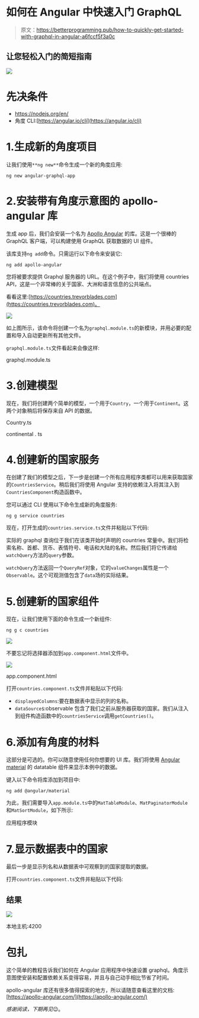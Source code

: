 # 如何在 Angular 中快速入门 GraphQL

> 原文：<https://betterprogramming.pub/how-to-quickly-get-started-with-graphql-in-angular-a6fccf5f3a0c>

## 让您轻松入门的简短指南

![](img/d23ef253276417a62a5d4b9e102a1c22.png)

# 先决条件

*   https://nodejs.org/en/
*   角度 CLI:[https://angular.io/cli](https://angular.io/cli)

# 1.生成新的角度项目

让我们使用`**ng new**`命令生成一个新的角度应用:

```
ng new angular-graphql-app
```

# 2.安装带有角度示意图的 apollo-angular 库

生成 app 后，我们会安装一个名为 [Apollo Angular](https://apollo-angular.com/) 的库。这是一个很棒的 GraphQL 客户端，可以构建使用 GraphQL 获取数据的 UI 组件。

该库支持`ng add`命令。只需运行以下命令来安装它:

```
ng add apollo-angular
```

您将被要求提供 Graphql 服务器的 URL。在这个例子中，我们将使用 countries API，这是一个非常棒的关于国家、大洲和语言信息的公共端点。

看看这里:[https://countries.trevorblades.com](https://countries.trevorblades.com)。

![](img/4dabab7dd4a152ee883071b25de8d71d.png)

如上图所示，该命令将创建一个名为`graphql.module.ts`的新模块，并用必要的配置和导入自动更新所有其他文件。

`graphql.module.ts`文件看起来会像这样:

graphql.module.ts

# 3.创建模型

现在，我们将创建两个简单的模型，一个用于`Country`，一个用于`Continent`。这两个对象稍后将保存来自 API 的数据。

Country.ts

continental . ts

# 4.创建新的国家服务

在创建了我们的模型之后，下一步是创建一个所有应用程序类都可以用来获取国家的`CountriesService`。稍后我们将使用 Angular 支持的依赖注入将其注入到`CountriesComponent`构造函数中。

您可以通过 CLI 使用以下命令生成新的角度服务:

```
ng g service countries
```

现在，打开生成的`countries.service.ts`文件并粘贴以下代码:

实际的 graphql 查询位于我们在该类开始时声明的 countries 常量中。我们将检索名称、首都、货币、表情符号、电话和大陆的名称。然后我们将它传递给`watchQuery`方法的`query`参数。

`watchQuery`方法返回一个`QueryRef`对象，它的`valueChanges`属性是一个`Observable`。这个可观测值包含了`data`场的实际结果。

# 5.创建新的国家组件

现在，让我们使用下面的命令生成一个新组件:

```
ng g c countries
```

![](img/a7fbf8381e88be33a266c4422da3d72f.png)

不要忘记将选择器添加到`app.component.html`文件中。

![](img/c35f06f44f1e5e10f7552890c4532c6c.png)

app.component.html

打开`countries.component.ts`文件并粘贴以下代码:

*   `displayedColumns`:要在数据表中显示的列的名称。
*   `dataSource$`:observable 包含了我们之前从服务器获取的国家。我们从注入到组件构造函数中的`countriesService`调用`getCountries()`。

# 6.添加有角度的材料

这部分是可选的。你可以随意使用任何你想要的 UI 库。我们将使用 [Angular material](https://material.angular.io/) 的 datatable 组件来显示本例中的数据。

键入以下命令将库添加到项目中:

```
ng add @angular/material
```

为此，我们需要导入`app.module.ts`中的`MatTableModule`、`MatPaginatorModule`和`MatSortModule`，如下所示:

应用程序模块

# 7.显示数据表中的国家

最后一步是显示列名和从数据表中可观察到的国家提取的数据。

打开`countries.component.ts`文件并粘贴以下代码:

## **结果**

![](img/a3ef3c3bf50d4b050f3b5f6b5a7f81c8.png)

本地主机:4200

# 包扎

这个简单的教程告诉我们如何在 Angular 应用程序中快速设置 graphql。角度示意图使安装和配置依赖关系变得容易，并且与自己动手相比节省了时间。

apollo-angular 库还有很多值得探索的地方，所以请随意查看这里的文档:[https://apollo-angular.com/](https://apollo-angular.com/)

*感谢阅读，下期再见*😉。